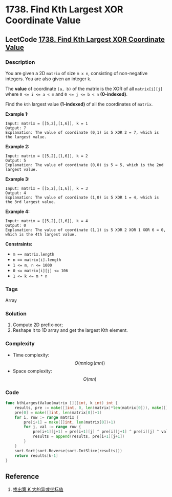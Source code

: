 # 1738. Find Kth Largest XOR Coordinate Value

## LeetCode [1738. Find Kth Largest XOR Coordinate Value](title)

### Description

You are given a 2D `matrix` of size `m x n`, consisting of non-negative integers. You are also given an integer `k`.

The **value** of coordinate `(a, b)` of the matrix is the XOR of all `matrix[i][j]` where `0 <= i <= a < m` and `0 <= j <= b < n` **\(0-indexed\)**.

Find the `kth` largest value **\(1-indexed\)** of all the coordinates of `matrix`.

**Example 1:**

```text
Input: matrix = [[5,2],[1,6]], k = 1
Output: 7
Explanation: The value of coordinate (0,1) is 5 XOR 2 = 7, which is the largest value.
```

**Example 2:**

```text
Input: matrix = [[5,2],[1,6]], k = 2
Output: 5
Explanation: The value of coordinate (0,0) is 5 = 5, which is the 2nd largest value.
```

**Example 3:**

```text
Input: matrix = [[5,2],[1,6]], k = 3
Output: 4
Explanation: The value of coordinate (1,0) is 5 XOR 1 = 4, which is the 3rd largest value.
```

**Example 4:**

```text
Input: matrix = [[5,2],[1,6]], k = 4
Output: 0
Explanation: The value of coordinate (1,1) is 5 XOR 2 XOR 1 XOR 6 = 0, which is the 4th largest value.
```

**Constraints:**

* `m == matrix.length`
* `n == matrix[i].length`
* `1 <= m, n <= 1000`
* `0 <= matrix[i][j] <= 106`
* `1 <= k <= m * n`

### Tags

Array

### Solution

1. Compute 2D prefix-xor;
2. Reshape it to 1D array and get the largest Kth element.

### Complexity

* Time complexity: $$O(mn\log(mn))$$
* Space complexity: $$O(mn)$$

### Code

```go
func kthLargestValue(matrix [][]int, k int) int {
	results, pre := make([]int, 0, len(matrix)*len(matrix[0])), make([][]int, len(matrix)+1)
	pre[0] = make([]int, len(matrix[0])+1)
	for i, row := range matrix {
		pre[i+1] = make([]int, len(matrix[0])+1)
		for j, val := range row {
			pre[i+1][j+1] = pre[i+1][j] ^ pre[i][j+1] ^ pre[i][j] ^ val
			results = append(results, pre[i+1][j+1])
		}
	}
	sort.Sort(sort.Reverse(sort.IntSlice(results)))
	return results[k-1]
}
```

## Reference

1. [找出第 K 大的异或坐标值](https://leetcode-cn.com/problems/find-kth-largest-xor-coordinate-value/solution/zhao-chu-di-k-da-de-yi-huo-zuo-biao-zhi-mgick/)

